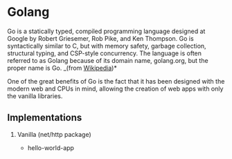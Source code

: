 # Golang

Go is a statically typed, compiled programming language designed at Google by Robert Griesemer, Rob Pike, and Ken Thompson. Go is syntactically similar to C, but with memory safety, garbage collection, structural typing, and CSP-style concurrency. The language is often referred to as Golang because of its domain name, golang.org, but the proper name is Go. _(from [Wikipedia](https://en.wikipedia.org/wiki/Go_(programming*language)))*

One of the great benefits of Go is the fact that it has been designed with the modern web and CPUs in mind, allowing the creation of web apps with only the vanilla libraries.

## Implementations

1. Vanilla (net/http package)

   - hello-world-app
